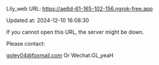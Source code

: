 Lily_web URL: https://ae6d-61-165-102-156.ngrok-free.app

Updated at: 2024-12-10 16:08:30

If you cannot open this URL, the server might be down.

Please contact: 

goley04@foxmail.com Or Wechat:GL_yeaH